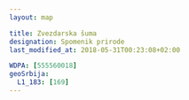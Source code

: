 ```yaml
---
layout: map

title: Zvezdarska šuma
designation: Spomenik prirode
last_modified_at: 2018-05-31T00:23:08+02:00

WDPA: [555560018]
geoSrbija:
  L1_183: [169]
---
```

